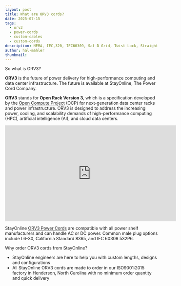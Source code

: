 ```yaml
---
layout: post
title: What are ORV3 cords?
date: 2025-07-15
tags:
  - orv3
  - power-cords
  - custom-cables
  - custom-cords
description: NEMA, IEC,320, IEC60309, Saf-D-Grid, Twist-Lock, Straight-Blade, there's a lot of standards out there. Meet the new kid on the block. ORV3.
author: hal-mahler
thumbnail:
---
```

So what is ORV3?  

**ORV3** is the future of power delivery for high-performance computing and data center infrastructure. The future is available at StayOnline, The Power Cord Company.

**ORV3** stands for **Open Rack Version 3**, which is a specification developed by the [Open Compute Project](https://www.opencompute.org/) (OCP) for next-generation data center racks and power infrastructure. ORV3 is designed to address the increasing power, cooling, and scalability demands of high-performance computing (HPC), artificial intelligence (AI), and cloud data centers.

<iframe width="560" height="315" src="https://www.youtube.com/embed/Riu0KA5Eofw?si=Eju5qQM60wc73ZA1" title="YouTube video player" frameborder="0" allow="accelerometer; autoplay; clipboard-write; encrypted-media; gyroscope; picture-in-picture; web-share" referrerpolicy="strict-origin-when-cross-origin" allowfullscreen></iframe>

StayOnline [ORV3 Power Cords](https://www.stayonline.com/orv3/) are compatible with all power shelf manufacturers and can handle AC or DC power. Common male plug options include L6-30, California Standard 8365, and IEC 60309 532P6.

Why order ORV3 cords from StayOnline?

- StayOnline engineers are here to help you with custom lengths, designs and configurations
- All StayOnline ORV3 cords are made to order in our ISO9001:2015 factory in Henderson, North Carolina with no minimum order quantity and quick delivery